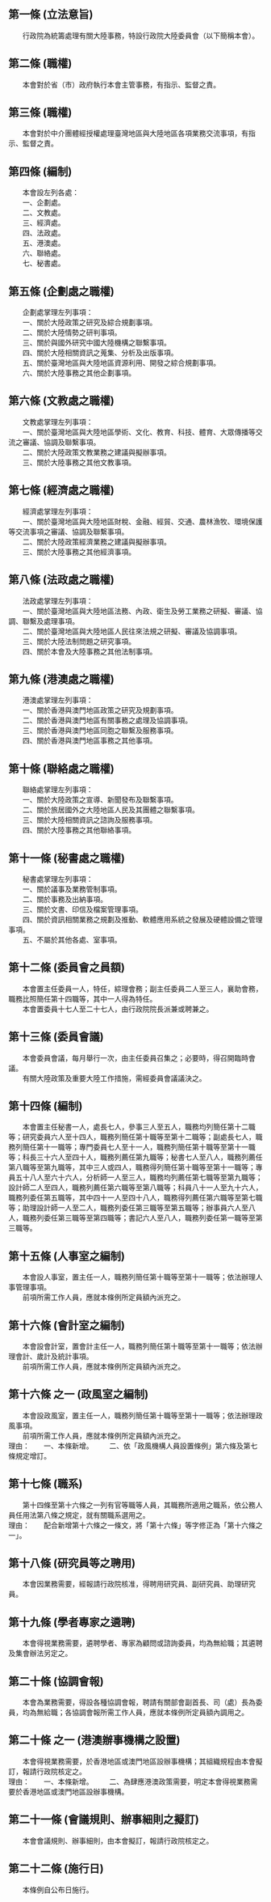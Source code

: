 第一條 (立法意旨)
-----------------
　　行政院為統籌處理有關大陸事務，特設行政院大陸委員會（以下簡稱本會）。  


第二條 (職權)
-------------
　　本會對於省（市）政府執行本會主管事務，有指示、監督之責。  


第三條 (職權)
-------------
　　本會對於中介團體經授權處理臺灣地區與大陸地區各項業務交流事項，有指示、監督之責。  


第四條 (編制)
-------------
　　本會設左列各處：  
　　一、企劃處。  
　　二、文教處。  
　　三、經濟處。  
　　四、法政處。  
　　五、港澳處。  
　　六、聯絡處。  
　　七、秘書處。  


第五條 (企劃處之職權)
---------------------
　　企劃處掌理左列事項：  
　　一、關於大陸政策之研究及綜合規劃事項。  
　　二、關於大陸情勢之研判事項。  
　　三、關於與國外研究中國大陸機構之聯繫事項。  
　　四、關於大陸相關資訊之蒐集、分析及出版事項。  
　　五、關於臺灣地區與大陸地區資源利用、開發之綜合規劃事項。  
　　六、關於大陸事務之其他企劃事項。  


第六條 (文教處之職權)
---------------------
　　文教處掌理左列事項：  
　　一、關於臺灣地區與大陸地區學術、文化、教育、科技、體育、大眾傳播等交流之審議、協調及聯繫事項。  
　　二、關於大陸政策文教業務之建議與擬辦事項。  
　　三、關於大陸事務之其他文教事項。  


第七條 (經濟處之職權)
---------------------
　　經濟處掌理左列事項：  
　　一、關於臺灣地區與大陸地區財稅、金融、經貿、交通、農林漁牧、環境保護等交流事項之審議、協調及聯繫事項。  
　　二、關於大陸政策經濟業務之建議與擬辦事項。  
　　三、關於大陸事務之其他經濟事項。  


第八條 (法政處之職權)
---------------------
　　法政處掌理左列事項：  
　　一、關於臺灣地區與大陸地區法務、內政、衛生及勞工業務之研擬、審議、協調、聯繫及處理事項。  
　　二、關於臺灣地區與大陸地區人民往來法規之研擬、審議及協調事項。  
　　三、關於大陸法制問題之研究事項。  
　　四、關於本會及大陸事務之其他法制事項。  


第九條 (港澳處之職權)
---------------------
　　港澳處掌理左列事項：  
　　一、關於香港與澳門地區政策之研究及規劃事項。  
　　二、關於香港與澳門地區有關事務之處理及協調事項。  
　　三、關於香港與澳門地區同胞之聯繫及服務事項。  
　　四、關於香港與澳門地區事務之其他事項。  


第十條 (聯絡處之職權)
---------------------
　　聯絡處掌理左列事項：  
　　一、關於大陸政策之宣導、新聞發布及聯繫事項。  
　　二、關於旅居國外之大陸地區人民及其團體之聯繫事項。  
　　三、關於大陸相關資訊之諮詢及服務事項。  
　　四、關於大陸事務之其他聯絡事項。  


第十一條 (秘書處之職權)
-----------------------
　　秘書處掌理左列事項：  
　　一、關於議事及業務管制事項。  
　　二、關於事務及出納事項。  
　　三、關於文書、印信及檔案管理事項。  
　　四、關於資訊相關業務之規劃及推動、軟體應用系統之發展及硬體設備之管理事項。  
　　五、不屬於其他各處、室事項。  


第十二條 (委員會之員額)
-----------------------
　　本會置主任委員一人，特任，綜理會務；副主任委員二人至三人，襄助會務，職務比照簡任第十四職等，其中一人得為特任。  
　　本會置委員十七人至二十七人，由行政院院長派兼或聘兼之。  


第十三條 (委員會議)
-------------------
　　本會委員會議，每月舉行一次，由主任委員召集之；必要時，得召開臨時會議。  
　　有關大陸政策及重要大陸工作措施，需經委員會議議決之。  


第十四條 (編制)
---------------
　　本會置主任秘書一人，處長七人，參事三人至五人，職務均列簡任第十二職等；研究委員六人至十四人，職務列簡任第十職等至第十二職等；副處長七人，職務列簡任第十一職等；專門委員七人至十一人，職務列簡任第十職等至第十一職等；科長三十六人至四十人，職務列薦任第九職等；秘書七人至八人，職務列薦任第八職等至第九職等，其中三人或四人，職務得列簡任第十職等至第十一職等；專員五十八人至六十六人，分析師一人至三人，職務均列薦任第七職等至第九職等；設計師二人至四人，職務列薦任第六職等至第八職等；科員八十一人至九十六人，職務列委任第五職等，其中四十一人至四十八人，職務得列薦任第六職等至第七職等；助理設計師一人至二人，職務列委任第三職等至第五職等；辦事員六人至八人，職務列委任第三職等至第四職等；書記六人至八人，職務列委任第一職等至第三職等。  


第十五條 (人事室之編制)
-----------------------
　　本會設人事室，置主任一人，職務列簡任第十職等至第十一職等；依法辦理人事管理事項。  
　　前項所需工作人員，應就本條例所定員額內派充之。  


第十六條 (會計室之編制)
-----------------------
　　本會設會計室，置會計主任一人，職務列簡任第十職等至第十一職等；依法辦理會計、歲計及統計事項。  
　　前項所需工作人員，應就本條例所定員額內派充之。  


第十六條 之一 (政風室之編制)
----------------------------
　　本會設政風室，置主任一人，職務列簡任第十職等至第十一職等；依法辦理政風事項。  
　　前項所需工作人員，應就本條例所定員額內派充之。  
理由：　　一、本條新增。
　　二、依「政風機構人員設置條例」第六條及第七條規定增訂。

第十七條 (職系)
---------------
　　第十四條至第十六條之一列有官等職等人員，其職務所適用之職系，依公務人員任用法第八條之規定，就有關職系選用之。  
理由：　　配合新增第十六條之一條文，將「第十六條」等字修正為「第十六條之一」。

第十八條 (研究員等之聘用)
-------------------------
　　本會因業務需要，經報請行政院核准，得聘用研究員、副研究員、助理研究員。  


第十九條 (學者專家之遴聘)
-------------------------
　　本會得視業務需要，遴聘學者、專家為顧問或諮詢委員，均為無給職；其遴聘及集會辦法另定之。  


第二十條 (協調會報)
-------------------
　　本會為業務需要，得設各種協調會報，聘請有關部會副首長、司（處）長為委員，均為無給職；各協調會報所需工作人員，應就本條例所定員額內調用之。  


第二十條 之一 (港澳辦事機構之設置)
----------------------------------
　　本會得視業務需要，於香港地區或澳門地區設辦事機構；其組織規程由本會擬訂，報請行政院核定之。  
理由：　　一、本條新增。
　　二、為肆應港澳政策需要，明定本會得視業務需要於香港地區或澳門地區設辦事機構。

第二十一條 (會議規則、辦事細則之擬訂)
-------------------------------------
　　本會會議規則、辦事細則，由本會擬訂，報請行政院核定之。  


第二十二條 (施行日)
-------------------
　　本條例自公布日施行。